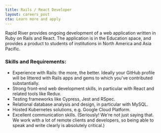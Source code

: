 ```yaml
---
title: Rails / React Developer
layout: careers_post
cta: Learn more and apply
---
```


Rapid River provides ongoing development of a web application written in Ruby on Rails and React. The application is in the Education space, and provides a product to students of institutions in North America and Asia Pacific.

### Skills and Requirements:

- Experience with Rails: the more, the better. Ideally your GitHub profile will be littered with Rails apps and gems to which you've contributed substantially.
- Strong front-end web development skills, in particular with React and related tools like Redux.
- Testing frameworks like Cypress, Jest and RSpec.
- Relational database analysis and design, in particular with MySQL.
- Hosted Kubernetes solutions, e.g. Google Cloud Platform.
- Excellent communication skills. (Seriously! We're not just saying that. We work with a lot of remote clients and developers, so being able to speak and write clearly is absolutely critical.)
